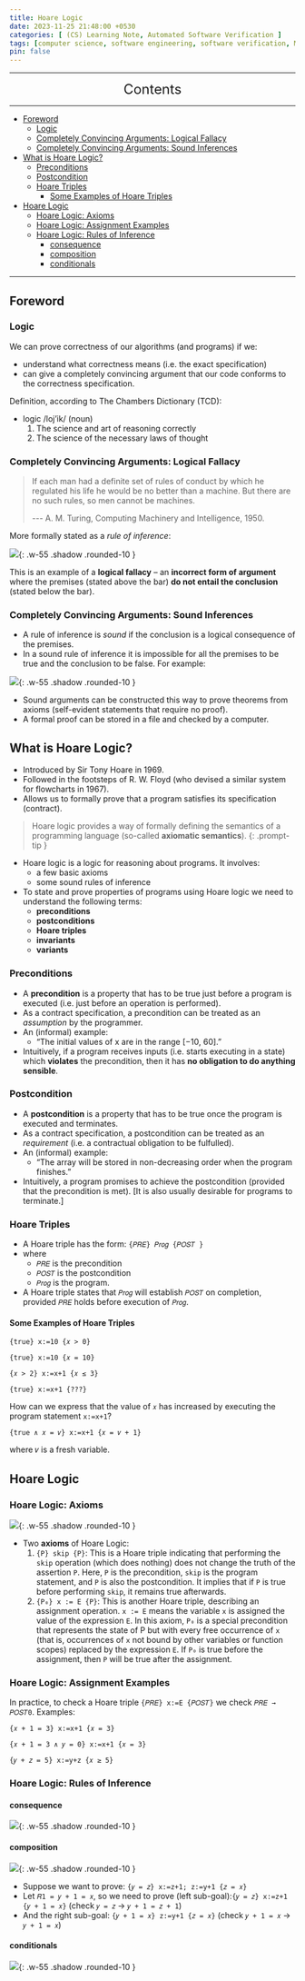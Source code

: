 ```yaml
---
title: Hoare Logic
date: 2023-11-25 21:48:00 +0530
categories: [ (CS) Learning Note, Automated Software Verification ]
tags: [computer science, software engineering, software verification, Model Checking]
pin: false
---
```


---
<center><font size='5'> Contents </font></center>

---

<!-- TOC -->
  * [Foreword](#foreword)
    * [Logic](#logic)
    * [Completely Convincing Arguments: Logical Fallacy](#completely-convincing-arguments-logical-fallacy)
    * [Completely Convincing Arguments: Sound Inferences](#completely-convincing-arguments-sound-inferences)
  * [What is Hoare Logic?](#what-is-hoare-logic)
    * [Preconditions](#preconditions)
    * [Postcondition](#postcondition)
    * [Hoare Triples](#hoare-triples)
      * [Some Examples of Hoare Triples](#some-examples-of-hoare-triples)
  * [Hoare Logic](#hoare-logic)
    * [Hoare Logic: Axioms](#hoare-logic-axioms)
    * [Hoare Logic: Assignment Examples](#hoare-logic-assignment-examples)
    * [Hoare Logic: Rules of Inference](#hoare-logic-rules-of-inference)
      * [consequence](#consequence)
      * [composition](#composition)
      * [conditionals](#conditionals)
<!-- TOC -->

---

## Foreword

### Logic

We can prove correctness of our algorithms (and programs) if we:
- understand what correctness means (i.e. the exact specification)
- can give a completely convincing argument that our code conforms to the correctness specification.


Definition, according to The Chambers Dictionary (TCD):
- logic /loj’ik/ (noun)
  1. The science and art of reasoning correctly
  2. The science of the necessary laws of thought

### Completely Convincing Arguments: Logical Fallacy

> If each man had a definite set of rules of conduct by which he regulated his life he would be no better than a machine. But there are no such rules, so men cannot be machines.
> 
> --- A. M. Turing, Computing Machinery and Intelligence, 1950.

More formally stated as a _rule of inference_:

![](https://i.postimg.cc/yYQnPWdk/hl1.png){: .w-55 .shadow .rounded-10 }

This is an example of a **logical fallacy** – an **incorrect form of argument** where the premises (stated above the bar) **do not entail the conclusion** (stated below the bar).

###  Completely Convincing Arguments: Sound Inferences

- A rule of inference is _sound_ if the conclusion is a logical consequence of the premises.
- In a sound rule of inference it is impossible for all the premises to be true and the conclusion to be false. For example:

![](https://i.postimg.cc/ZnsW2WCq/hl2.png){: .w-55 .shadow .rounded-10 }

- Sound arguments can be constructed this way to prove theorems from axioms (self-evident statements that require no proof).
- A formal proof can be stored in a file and checked by a computer.

## What is Hoare Logic?

- Introduced by Sir Tony Hoare in 1969.
- Followed in the footsteps of R. W. Floyd (who devised a similar system for flowcharts in 1967).
- Allows us to formally prove that a program satisfies its specification (contract). 

> Hoare logic provides a way of formally defining the semantics of a programming language (so-called **axiomatic semantics**).
{: .prompt-tip }
 
- Hoare logic is a logic for reasoning about programs. It involves:
  - a few basic axioms
  - some sound rules of inference
- To state and prove properties of programs using Hoare logic we need to understand the following terms:
  - **preconditions**
  - **postconditions**
  - **Hoare triples**
  - **invariants**
  - **variants**

### Preconditions

- A **precondition** is a property that has to be true just before a program is executed (i.e. just before an operation is performed).
- As a contract specification, a precondition can be treated as an _assumption_ by the programmer.
- An (informal) example:
  - “The initial values of x are in the range [−10, 60].”
- Intuitively, if a program receives inputs (i.e. starts executing in a state) which **violates** the precondition, then it has **no obligation to do anything sensible**.

### Postcondition

- A **postcondition** is a property that has to be true once the program is executed and terminates.
- As a contract specification, a postcondition can be treated as an _requirement_ (i.e. a contractual obligation to be fulfulled).
- An (informal) example:
  - “The array will be stored in non-decreasing order when the program finishes.”
- Intuitively, a program promises to achieve the postcondition (provided that the precondition is met). [It is also usually desirable for programs to terminate.]

### Hoare Triples

- A Hoare triple has the form: `{𝑃𝑅𝐸} 𝑃𝑟𝑜𝑔 {𝑃𝑂𝑆𝑇 }`
- where
  - `𝑃𝑅𝐸` is the precondition
  - `𝑃𝑂𝑆𝑇` is the postcondition
  - `𝑃𝑟𝑜𝑔` is the program.
- A Hoare triple states that `𝑃𝑟𝑜𝑔` will establish `𝑃𝑂𝑆𝑇` on completion, provided `𝑃𝑅𝐸` holds before execution of `𝑃𝑟𝑜𝑔`.

#### Some Examples of Hoare Triples

`{true} x:=10 {𝑥 > 0}`

`{true} x:=10 {𝑥 = 10}`

`{𝑥 > 2} x:=x+1 {𝑥 ≤ 3}`

`{true} x:=x+1 {???}`

How can we express that the value of `𝑥` has increased by executing the program statement `x:=x+1`?

`{true ∧ 𝑥 = 𝑣} x:=x+1 {𝑥 = 𝑣 + 1}`

where 𝑣 is a fresh variable.

## Hoare Logic

### Hoare Logic: Axioms

![](https://i.postimg.cc/mkp1nBjB/hl6.png){: .w-55 .shadow .rounded-10 }

- Two **axioms** of Hoare Logic:
  1. `{P} skip {P}`: This is a Hoare triple indicating that performing the `skip` operation (which does nothing) does not change the truth of the assertion `P`. Here, `P` is the precondition, `skip` is the program statement, and `P` is also the postcondition. It implies that if `P` is true before performing `skip`, it remains true afterwards.
  2. `{P₀} x := E {P}`: This is another Hoare triple, describing an assignment operation. `x := E` means the variable `x` is assigned the value of the expression `E`. In this axiom, `P₀` is a special precondition that represents the state of P but with every free occurrence of `x` (that is, occurrences of `x` not bound by other variables or function scopes) replaced by the expression `E`. If `P₀` is true before the assignment, then `P` will be true after the assignment.

### Hoare Logic: Assignment Examples

In practice, to check a Hoare triple `{𝑃𝑅𝐸} x:=E {𝑃𝑂𝑆𝑇}` we check `𝑃𝑅𝐸 → 𝑃𝑂𝑆𝑇0`. Examples:

`{𝑥 + 1 = 3} x:=x+1 {𝑥 = 3}`

`{𝑥 + 1 = 3 ∧ 𝑦 = 0} x:=x+1 {𝑥 = 3}`

`{𝑦 + 𝑧 = 5} x:=y+z {𝑥 ≥ 5}`

### Hoare Logic: Rules of Inference

#### consequence

![](https://i.postimg.cc/MHGT71zG/hl3.png){: .w-55 .shadow .rounded-10 }

#### composition

![](https://i.postimg.cc/85X2JvcD/hl4.png){: .w-55 .shadow .rounded-10 }

- Suppose we want to prove: `{𝑦 = 𝑧} x:=z+1; z:=y+1 {𝑧 = 𝑥}`
- Let `𝑅1 = 𝑦 + 1 = 𝑥`, so we need to prove (left sub-goal):`{𝑦 = 𝑧} x:=z+1 {𝑦 + 1 = 𝑥}`  (check `𝑦 = 𝑧` → `𝑦 + 1 = 𝑧 + 1`)
- And the right sub-goal: `{𝑦 + 1 = 𝑥} z:=y+1 {𝑧 = 𝑥}` (check `𝑦 + 1 = 𝑥` → `𝑦 + 1 = 𝑥`)

#### conditionals

![](https://i.postimg.cc/kX2TXZW2/hl5.png){: .w-55 .shadow .rounded-10 }


